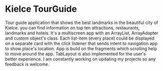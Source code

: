 Kielce TourGuide
===================================

Tour guide application that shows the best landmarks in the beautiful city of Kielce. you can find information on top ten attractions, restaurants, landmarks and hotels. It's a multiscreen app with an ArrayList, ArrayAdapter and custom object's class. Each list-item (every place) could be displayed on a separate card with the click listener that sends intent to navigation app to show place's location. App is build on the fragments which scrolling help to move around the app. TabLayout is also implemented for the user's better experience. I am constantly working on updating my projects so any feedback is welcome.

